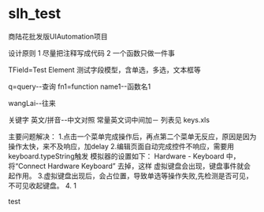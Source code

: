 # slh_test
商陆花批发版UIAutomation项目

设计原则
1 尽量把注释写成代码
2 一个函数只做一件事

TField=Test Element 测试字段模型，含单选，多选，文本框等

q=query--查询
fn1=function name1--函数名1

wangLai--往来

关键字 英文/拼音--中文对照 常量英文词中间加－ 列表见 keys.xls

主要问题解决：
1.点击一个菜单完成操作后，再点第二个菜单无反应，原因是因为操作太快，来不及响应，加delay
2.编辑页面自动完成控件不响应，需要用keyboard.typeString触发
  模拟器的设置如下： Hardware - Keyboard 中，将“Connect Hardware Keyboard” 去掉，这样 虚拟键盘会出现，键盘事件就会起作用。
3.虚拟键盘出现后，会占位置，导致单选等操作失败,先检测是否可见，不可见收起键盘。
4.
1

 test